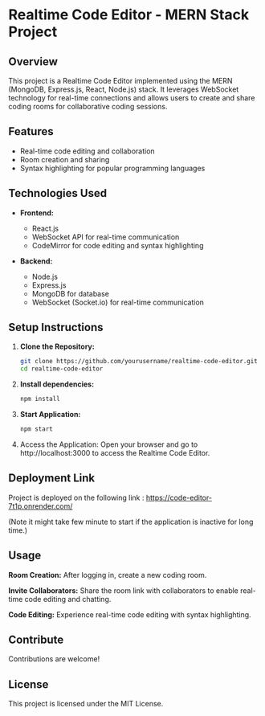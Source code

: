 # Realtime Code Editor - MERN Stack Project

## Overview

This project is a Realtime Code Editor implemented using the MERN (MongoDB, Express.js, React, Node.js) stack. It leverages WebSocket technology for real-time connections and allows users to create and share coding rooms for collaborative coding sessions.

## Features

- Real-time code editing and collaboration
- Room creation and sharing
- Syntax highlighting for popular programming languages
  

## Technologies Used

- **Frontend:**
  - React.js
  - WebSocket API for real-time communication
  - CodeMirror for code editing and syntax highlighting
    

- **Backend:**
  - Node.js
  - Express.js
  - MongoDB for database
  - WebSocket (Socket.io) for real-time communication
 
## Setup Instructions

1. **Clone the Repository:**
   ```bash
   git clone https://github.com/yourusername/realtime-code-editor.git
   cd realtime-code-editor
2. **Install dependencies:**
   ```bash
   npm install
3. **Start Application:**
   ```bash
   npm start 
  4. Access the Application:
Open your browser and go to http://localhost:3000 to access the Realtime Code Editor.

## Deployment Link

Project is deployed on the following link : https://code-editor-7t1p.onrender.com/


(Note it might take few minute to start if the application is inactive for long time.)

## Usage


**Room Creation:**
After logging in, create a new coding room.


**Invite Collaborators:**
Share the room link with collaborators to enable real-time code editing and chatting.


**Code Editing:**
Experience real-time code editing with syntax highlighting.


## Contribute
Contributions are welcome!

## License
This project is licensed under the MIT License.
